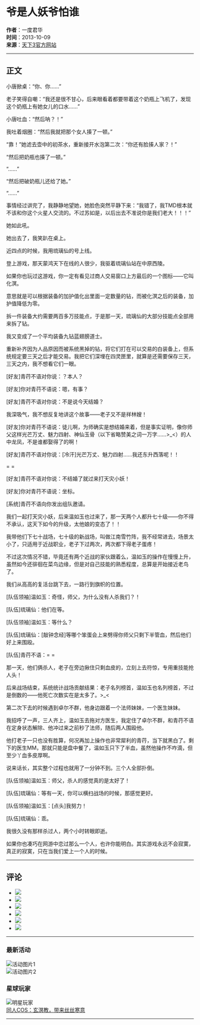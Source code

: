 # 爷是人妖爷怕谁

**作者**：一度君华  
**时间**：2013-10-09  
**来源**：[天下3官方网站](http://tx3.163.com/story/new/2013/10/9/13491_397257.html)  

---

## 正文

小唐掀桌：“你、你……”

老子笑得自嘲：“我还是很不甘心，后来眼看着都要带着这个奶瓶上飞机了，发现这个奶瓶上有她女儿的口水……”

小唐吐血：“然后呐？！”

我吐着烟圈：“然后我就把那个女人揍了一顿。”

“靠！”她滤去壶中的初茶水，重新接开水泡第二次：“你还有脸揍人家？！”

“然后把奶瓶也揍了一顿。”

“……”

“然后把破奶瓶儿还给了她。”

“……”

事情经过讲完了，我静静地望她，她脸色突然平静下来：“我错了，我TMD根本就不该和你这个火星人交流的。不过苏如是，以后出去不准说你是我们老大！！！”

她如此吼。

她出去了，我笑趴在桌上。

近四点的时候，我用琉璃仙的号上线。

登上游戏，那天蒙鸿天下在线的人很少，我驱着琉璃仙站在中原西陵。

如果你也玩过这游戏，你一定有看见过商人交易窗口上方最后的一个图标——它叫化溟。

意思就是可以根据装备的加护值化出里面一定数量的钻，而被化溟之后的装备，加护值降低为零。

拆一件装备大约需要两百多万技能点，于是那一天，琉璃仙的大部分技能点全部用来拆了钻。

我又变成了一个平均装备九钻蓝翅膀道士。

重新补齐因为人品原因而被系统黑掉的钻，将它们打在可以交易的白装备上，但系统规定要三天之后才能交易。我把它们深埋在四灵匣里，就算是还需要保存三天，三天之内，我不想看它们一眼。

\[好友\]青荇不语对你说：？本人？

\[好友\]你对青荇不语说：嗯，有事？

\[好友\]青荇不语对你说：不是说今天结婚？

我深吸气，我不想反复地讲这个故事——老子又不是祥林嫂！

\[好友\]你对青荇不语说：徒儿啊，为师确实是想结婚来着，但是事实证明，像你师父这样光芒万丈、魅力四射、神仙玉骨（以下省略赞美之词一万字……>\_<）的人中龙凤，不是谁都娶得了的啊！

\[好友\]青荇不语对你说：\[冷汗\]光芒万丈、魅力四射……我还东升西落呢！！

= =

\[好友\]青荇不语对你说：不结婚了就过来打天灾小妖！

\[好友\]你对青荇不语说：坐标。

\[系统\]青荇不语向你发出组队邀请。

我们一起打天灾小妖，后来温如玉也过来了，那一天两个人都升七十级——你不得不承认，这天下如今的升级，太他娘的变态了！！

我带他们下七十战场，七十级的新战场，叫做江南雪竹阵，我不经常进去，场景太小了，只适用于近战职业，老子下过两次，两次都下得老子蛋疼！

不过这次情况不错，毕竟还有两个近战的家伙跟着么，温如玉的操作在慢慢上升，虽然如今还徘徊在菜鸟边缘，但是对自己技能的熟悉程度，总算是开始接近老鸟了。

我们从高高的复活台跳下去，一路行到旗帜的位置。

\[队伍领袖\]温如玉：奇怪，师父，为什么没有人杀我们？！

\[队伍\]琉璃仙：他们在等。

\[队伍领袖\]温如玉：等什么？

\[队伍\]琉璃仙：\[敲钟念经\]等哪个笨蛋会上来劈得你师父只剩下半管血，然后他们好上来围殴。

\[队伍\]青荇不语：= =

那一天，他们俩杀人，老子在旁边揪住只剩血皮的，立刻上去符惊，专用重技能抢人头！

后来战场结束，系统统计战场贡献结果：老子名列榜首，温如玉也名列榜首，不过是倒数的——他死亡次数实在是太多了。>\_<

第二次下去的时候遇到卓尔不群，他身边跟着一个法师妹妹，一个医生妹妹。

我招呼了一声，三人齐上，温如玉去拖对方医生，我定住了卓尔不群，和青荇不语在定身状态解除、他冲过来之前秒了法师，随后两人围殴他。

他打老子一只也没有胜算，何况再加上操作也非常犀利的青荇，当下就黑白了。剩下的医生MM，那就只能是盘中餐了，温如玉只下了半血，虽然他操作不咋滴，但至少丫血多皮厚啊。

说来话长，其实整个过程也就用了一分钟不到。三个人全部扑倒。

\[队伍领袖\]温如玉：师父，杀人的感觉真的是太好了！

\[队伍\]琉璃仙：等有一天，你可以横扫战场的时候，那感觉更好。

\[队伍领袖\]温如玉：\[点头\]我努力！

\[队伍\]琉璃仙：乖。

我很久没有那样杀过人，两个小时转眼即逝。

如果你也凑巧在网游中恋过那么一个人，也许你能明白。其实游戏永远不会寂寞，真正的寂寞，只在当我们爱上一个人的时候。

--- 

## 评论

- ![](http://res.tx3.netease.com/gw/13v1/images/vote/ding.gif)  
- ![](http://res.tx3.netease.com/gw/13v1/images/vote/geili.gif)  
- ![](http://res.tx3.netease.com/gw/13v1/images/vote/guli.gif)  
- ![](http://res.tx3.netease.com/gw/13v1/images/vote/luguo.gif)  
- ![](http://res.tx3.netease.com/gw/13v1/images/vote/jiong.gif)  
- ![](http://res.tx3.netease.com/gw/13v1/images/vote/bukex.gif)  

--- 

### 最新活动

![活动图片1](https://nie.res.netease.com/r/pic/20151128/a87a34eb-45ee-4203-b97e-c6f4c914d8b9)  
![活动图片2](https://nie.res.netease.com/nie/nieimg/images/2015/5/20/2015-05-20_588355.jpg)  

### 星球玩家

![明星玩家](https://nie.res.netease.com/r/pic/20240713/76fd11ba-fd6b-45c3-91c2-88a3dbc9a34e.jpg)  
[同人COS：玄溟教，带来丝丝寒意](//tx3.163.com/starshow/20240713/14203_1166991.html)

---